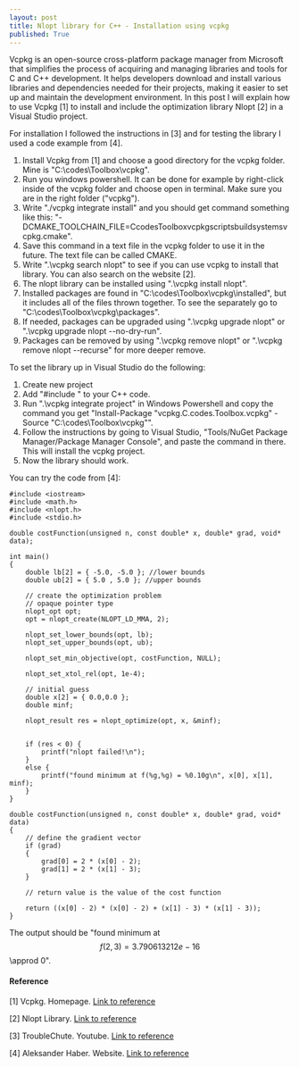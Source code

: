 ```yaml
---
layout: post
title: Nlopt library for C++ - Installation using vcpkg
published: True
---
```


Vcpkg is an open-source cross-platform package manager from Microsoft that simplifies the process of acquiring and managing libraries 
and tools for C and C++ development. It helps developers download and install various libraries and dependencies needed for their projects, 
making it easier to set up and maintain the development environment.
In this post I will explain how to use Vcpkg [1] to install and include the optimization library Nlopt [2] in a Visual Studio project.

For installation I followed the instructions in [3] and for testing the library I used a code example from [4].

1. Install Vcpkg from [1] and choose a good directory for the vcpkg folder. Mine is "C:\codes\Toolbox\vcpkg".
2. Run you windows powershell. It can be done for example by right-click inside of the vcpkg folder and choose open in terminal.
   Make sure you are in the right folder ("vcpkg").
4. Write "./vcpkg integrate install" and you should get command something like this: "-DCMAKE_TOOLCHAIN_FILE=CcodesToolboxvcpkgscriptsbuildsystemsvcpkg.cmake".
5. Save this command in a text file in the vcpkg folder to use it in the future. The text file can be called CMAKE.
6. Write ".\vcpkg search nlopt" to see if you can use vcpkg to install that library. You can also search on the website [2].
7. The nlopt library can be installed using ".\vcpkg install nlopt".
8. Installed packages are found in "C:\codes\Toolbox\vcpkg\installed", but it includes all of the files thrown together.
   To see the separately go to "C:\codes\Toolbox\vcpkg\packages".
9. If needed, packages can be upgraded using ".\vcpkg upgrade nlopt" or ".\vcpkg upgrade nlopt --no-dry-run".
10. Packages can be removed by using ".\vcpkg remove nlopt" or ".\vcpkg remove nlopt --recurse" for more deeper remove.

To set the library up in Visual Studio do the following:
1. Create new project
2. Add "#include <nlopt>" to your C++ code.
3. Run ".\vcpkg integrate project" in Windows Powershell and copy the command you get "Install-Package "vcpkg.C.codes.Toolbox.vcpkg" -Source "C:\codes\Toolbox\vcpkg"".
4. Follow the instructions by going to Visual Studio, "Tools/NuGet Package Manager/Package Manager Console", and paste the command in there.
   This will install the vcpkg project.
5. Now the library should work.

You can try the code from [4]:

```{C++}
#include <iostream>
#include <math.h>
#include <nlopt.h>
#include <stdio.h>

double costFunction(unsigned n, const double* x, double* grad, void* data);

int main()
{
    double lb[2] = { -5.0, -5.0 }; //lower bounds
    double ub[2] = { 5.0 , 5.0 }; //upper bounds

    // create the optimization problem
    // opaque pointer type
    nlopt_opt opt;
    opt = nlopt_create(NLOPT_LD_MMA, 2);

    nlopt_set_lower_bounds(opt, lb);
    nlopt_set_upper_bounds(opt, ub);

    nlopt_set_min_objective(opt, costFunction, NULL);

    nlopt_set_xtol_rel(opt, 1e-4);

    // initial guess
    double x[2] = { 0.0,0.0 };
    double minf;

    nlopt_result res = nlopt_optimize(opt, x, &minf);


    if (res < 0) {
        printf("nlopt failed!\n");
    }
    else {
        printf("found minimum at f(%g,%g) = %0.10g\n", x[0], x[1], minf);
    }
}

double costFunction(unsigned n, const double* x, double* grad, void* data)
{
    // define the gradient vector
    if (grad)
    {
        grad[0] = 2 * (x[0] - 2);
        grad[1] = 2 * (x[1] - 3);
    }

    // return value is the value of the cost function 

    return ((x[0] - 2) * (x[0] - 2) + (x[1] - 3) * (x[1] - 3));
}
```

The output should be "found minimum at $$f(2,3) = 3.790613212e-16$$ \approd 0".

#### Reference

[1] Vcpkg. Homepage. [Link to reference](https://vcpkg.io/en/index.html)

[2] Nlopt Library. [Link to reference](https://nlopt.readthedocs.io/en/latest/)

[3] TroubleChute. Youtube. [Link to reference](https://www.youtube.com/watch?v=0h1lC3QHLHU)

[4] Aleksander Haber. Website. [Link to reference](https://aleksandarhaber.com/solve-optimization-problems-in-c-c-by-using-nlopt-library/)
